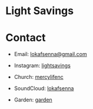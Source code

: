# Light Savings

# Contact

 - Email: lokafsenna@gmail.com
   
 - Instagram: [lightsavings](https://www.instagram.com/lightsavings/)
   
 - Church: [mercylifenc](https://mercylifenc.github.io/)

 - SoundCloud: [lokafsenna](https://www.soundcloud.com/lokafsenna/)

 - Garden: [garden](garden.md)
   
